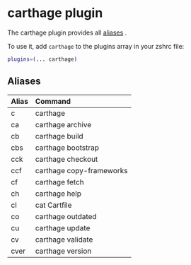 # carthage plugin

The carthage plugin provides all [aliases](#aliases) .

To use it, add `carthage` to the plugins array in your zshrc file:

```zsh
plugins=(... carthage)
```

## Aliases

| Alias                | Command                                                                                                                          |
|:---------------------|:---------------------------------------------------------------------------------------------------------------------------------|
| c                    | carthage                                                                                                                         |
| ca                   | carthage archive                                                                                                                 |
| cb                   | carthage build                                                                                                                   |
| cbs                  | carthage bootstrap                                                                                                               |
| cck                  | carthage checkout                                                                                                                |
| ccf                  | carthage copy-frameworks                                                                                                         |
| cf                   | carthage fetch                                                                                                                   |
| ch                   | carthage help                                                                                                                    |
| cl                   | cat Cartfile                                                                                                                     |
| co                   | carthage outdated                                                                                                                |
| cu                   | carthage update                                                                                                                  |
| cv                   | carthage  validate 																											  |
| cver                 | carthage version                                                                                                                 |